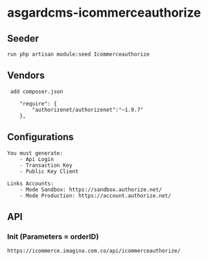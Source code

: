 # asgardcms-icommerceauthorize

## Seeder

    run php artisan module:seed Icommerceauthorize

## Vendors

     add composer.json 

        "require": {
            "authorizenet/authorizenet":"~1.9.7"
        },

## Configurations

    You must generate: 
        - Api Login
        - Transaction Key
        - Public Key Client
    
    Links Accounts:
        - Mode Sandbox: https://sandbox.authorize.net/
        - Mode Production: https://account.authorize.net/

## API

### Init (Parameters = orderID)
    
    https://icommerce.imagina.com.co/api/icommerceauthorize/

	